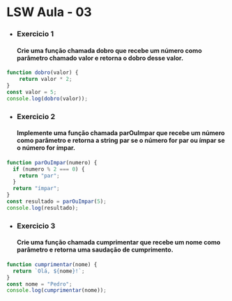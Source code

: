 # LSW Aula - 03

- ### Exercicio 1
  #### Crie uma função chamada dobro que recebe um número como parâmetro chamado valor e retorna o dobro desse valor.

~~~javascript
function dobro(valor) {
    return valor * 2;
}
const valor = 5;
console.log(dobro(valor));
~~~

- ### Exercicio 2
  #### Implemente uma função chamada parOuImpar que recebe um número como parâmetro e retorna a string par se o número for par ou ímpar se o número for ímpar.

~~~javascript
function parOuImpar(numero) {
  if (numero % 2 === 0) {
    return "par";
  }
  return "ímpar";
}
const resultado = parOuImpar(5);
console.log(resultado);
~~~

- ### Exercicio 3
  #### Crie uma função chamada cumprimentar que recebe um nome como parâmetro e retorna uma saudação de cumprimento.

~~~javascript
function cumprimentar(nome) {
  return `Olá, ${nome}!`;
}
const nome = "Pedro";
console.log(cumprimentar(nome));
~~~
